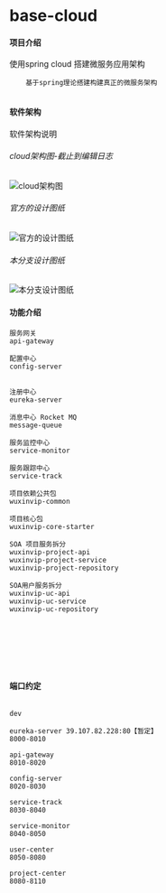 # base-cloud

#### 项目介绍
使用spring cloud 搭建微服务应用架构

```
    基于spring理论搭建构建真正的微服务架构
    
```

#### 软件架构
软件架构说明

###### cloud架构图-截止到编辑日志

![cloud架构图](http://upload-images.jianshu.io/upload_images/6434888-aa10c11f1f366701.jpg?imageMogr2/auto-orient/strip%7CimageView2/2/w/1240 "cloud架构图-截止到编辑日志")

###### 官方的设计图纸

![官方的设计图纸](https://upload-images.jianshu.io/upload_images/6434888-33821ee404f1f004.png?imageMogr2/auto-orient/strip%7CimageView2/2/w/1240)


###### 本分支设计图纸

![本分支设计图纸](https://upload-images.jianshu.io/upload_images/6434888-58f53a739b08b583.jpg?imageMogr2/auto-orient/strip%7CimageView2/2/w/700)

#### 功能介绍
```
服务网关
api-gateway  

配置中心
config-server


注册中心
eureka-server

消息中心 Rocket MQ
message-queue

服务监控中心
service-monitor

服务跟踪中心
service-track

项目依赖公共包
wuxinvip-common

项目核心包
wuxinvip-core-starter

SOA 项目服务拆分
wuxinvip-project-api
wuxinvip-project-service
wuxinvip-project-repository

SOA用户服务拆分
wuxinvip-uc-api
wuxinvip-uc-service
wuxinvip-uc-repository








```


#### 端口约定
```$xslt

dev

eureka-server 39.107.82.228:80【暂定】
8000-8010

api-gateway
8010-8020

config-server
8020-8030

service-track
8030-8040

service-monitor
8040-8050

user-center
8050-8080

project-center
8080-8110
```
